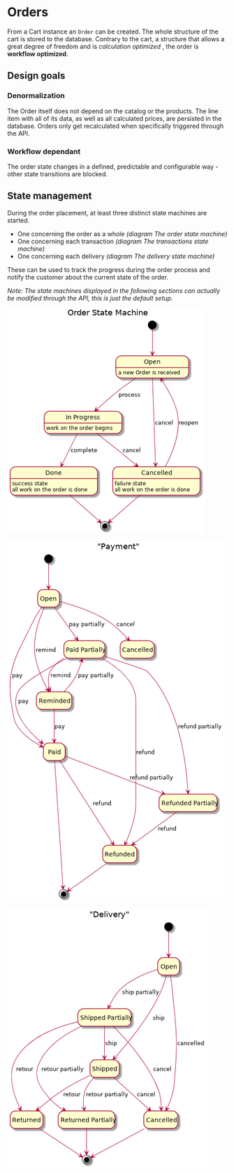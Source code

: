 # Orders

From a Cart instance an `Order` can be created. The whole structure of the cart is stored to the database. Contrary to the cart, a structure that allows a great degree of freedom and is _calculation optimized_ , the order is **workflow optimized**.

## Design goals

### Denormalization

The Order itself does not depend on the catalog or the products. The line item with all of its data, as well as all calculated prices, are persisted in the database. Orders only get recalculated when specifically triggered through the API.

### Workflow dependant

The order state changes in a defined, predictable and configurable way - other state transitions are blocked.

## State management

During the order placement, at least three distinct state machines are started.

* One concerning the order as a whole _\(diagram The order state machine\)_
* One concerning each transaction _\(diagram The transactions state machine\)_
* One concerning each delivery _\(diagram The delivery state machine\)_

These can be used to track the progress during the order process and notify the customer about the current state of the order.

_Note: The state machines displayed in the following sections can actually be modified through the API, this is just the default setup._

![The order state machine](../../../.gitbook/assets/order-state-machine.png)

![The transaction state machine](../../../.gitbook/assets/order-payment-state-machine.png)

![The delivery state machine](../../../.gitbook/assets/order-delivery-state-machine.png)
